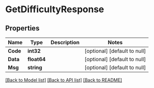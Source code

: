 # GetDifficultyResponse

## Properties
Name | Type | Description | Notes
------------ | ------------- | ------------- | -------------
**Code** | **int32** |  | [optional] [default to null]
**Data** | **float64** |  | [optional] [default to null]
**Msg** | **string** |  | [optional] [default to null]

[[Back to Model list]](../README.md#documentation-for-models) [[Back to API list]](../README.md#documentation-for-api-endpoints) [[Back to README]](../README.md)

